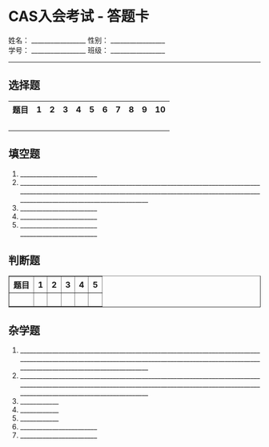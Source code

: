 # CAS入会考试 - 答题卡

姓名： \_\_\_\_\_\_\_\_\_\_\_\_\_\_\_\_\_   性别： \_\_\_\_\_\_\_\_\_\_\_\_\_\_\_\_\_ <br>
学号： \_\_\_\_\_\_\_\_\_\_\_\_\_\_\_\_\_   班级： \_\_\_\_\_\_\_\_\_\_\_\_\_\_\_\_\_ <br>

---

## 选择题
<table style="border:2px" >
	<tr >
		<th > 题目 </th>
		<th > 1 </th>
		<th> 2 </th>
		<th> 3 </th>
		<th> 4 </th>
		<th> 5 </th>
		<th> 6 </th>
		<th> 7 </th>
		<th> 8 </th>
		<th> 9 </th>
		<th> 10 </th>
	</tr>
	<td style="border:2px">&nbsp</td>
	<td style="border:2px">&nbsp</td>
	<td style="border:2px">&nbsp</td>
	<td style="border:2px">&nbsp</td>
	<td style="border:2px">&nbsp</td>
	<td style="border:2px">&nbsp</td>
	<td style="border:2px">&nbsp</td>
	<td style="border:2px">&nbsp</td>
	<td style="border:2px">&nbsp</td>
	<td>&nbsp</td>
	<td>&nbsp</td>
</table>	

## 填空题
1. \_\_\_\_\_\_\_\_\_\_\_\_\_\_\_\_\_\_\_\_\_\_\_\_ <br>
2. \_\_\_\_\_\_\_\_\_\_\_\_\_\_\_\_\_\_\_\_\_\_\_\_\_\_\_\_\_\_\_\_\_\_\_\_\_\_\_\_\_\_\_\_\_\_\_\_\_\_\_\_\_\_\_\_\_\_\_\_\_\_\_\_\_\_\_\_\_\_\_\_\_\_\_\_\_\_\_\_\_\_\_\_\_\_\_\_\_\_\_\_\_\_\_\_\_\_\_\_\_\_\_\_\_\_\_\_\_\_\_\_\_\_\_\_\_\_\_\_\_\_\_\_\_\_\_\_\_\_\_\_\_\_\_\_\_\_\_\_\_\_\_\_\_\_\_\_\_\_\_\_\_\_\_\_\_\_\_\_\_\_\_\_\_\_\_\_\_\_\_\_\_\_\_\_\_\_\_\_\_\_\_\_\_\_\_\_\_\_ <br>
3. \_\_\_\_\_\_\_\_\_\_\_\_\_\_\_\_\_\_\_\_\_\_\_\_ <br>
4. \_\_\_\_\_\_\_\_\_\_\_\_\_\_\_\_\_\_\_\_\_\_\_\_ <br>
5. \_\_\_\_\_\_\_\_\_\_\_\_\_\_\_\_\_\_\_\_\_\_\_\_ <br>    \_\_\_\_\_\_\_\_\_\_\_\_\_\_\_\_\_\_\_\_\_\_\_\_ <br>

## 判断题
<table border="1">
	<tr>
		<th> 题目 </th>
		<th> 1 </th>
		<th> 2 </th>
		<th> 3 </th>
		<th> 4 </th>
		<th> 5 </th>
	</tr>
	<td>&nbsp</td>
	<td>&nbsp</td>
	<td>&nbsp</td>
	<td>&nbsp</td>
	<td>&nbsp</td>
	<td>&nbsp</td>
</table>

## 杂学题
1. \_\_\_\_\_\_\_\_\_\_\_\_\_\_\_\_\_\_\_\_\_\_\_\_\_\_\_\_\_\_\_\_\_\_\_\_\_\_\_\_\_\_\_\_\_\_\_\_\_\_\_\_\_\_\_\_\_\_\_\_\_\_\_\_\_\_\_\_\_\_\_\_\_\_\_\_\_\_\_\_\_\_\_\_\_\_\_\_\_\_\_\_\_\_\_\_\_\_\_\_\_\_\_\_\_\_\_\_\_\_\_\_\_\_\_\_\_\_\_\_\_\_\_\_\_\_\_\_\_\_\_\_\_\_\_\_\_\_\_\_\_\_\_\_\_\_\_\_\_\_\_\_\_\_\_\_\_\_\_\_\_\_\_\_\_\_\_\_\_\_\_\_\_\_\_\_\_\_\_\_\_\_\_\_\_\_\_\_\_\_ <br>
2. \_\_\_\_\_\_\_\_\_\_\_\_\_\_\_\_\_\_\_\_\_\_\_\_\_\_\_\_\_\_\_\_\_\_\_\_\_\_\_\_\_\_\_\_\_\_\_\_\_\_\_\_\_\_\_\_\_\_\_\_\_\_\_\_\_\_\_\_\_\_\_\_\_\_\_\_\_\_\_\_\_\_\_\_\_\_\_\_\_\_\_\_\_\_\_\_\_\_\_\_\_\_\_\_\_\_\_\_\_\_\_\_\_\_\_\_\_\_\_\_\_\_\_\_\_\_\_\_\_\_\_\_\_\_\_\_\_\_\_\_\_\_\_\_\_\_\_\_\_\_\_\_\_\_\_\_\_\_\_\_\_\_\_\_\_\_\_\_\_\_\_\_\_\_\_\_\_\_\_\_\_\_\_\_\_\_\_\_\_\_ <br>
3. \_\_\_\_\_\_\_\_\_\_\_\_ <br>
4. \_\_\_\_\_\_\_\_\_\_\_\_ <br>
5. \_\_\_\_\_\_\_\_\_\_\_\_ <br>
6. \_\_\_\_\_\_\_\_\_\_\_\_\_\_\_\_\_\_\_\_\_\_\_\_ <br>
7. \_\_\_\_\_\_\_\_\_\_\_\_\_\_\_\_\_\_\_\_\_\_\_\_ <br>


